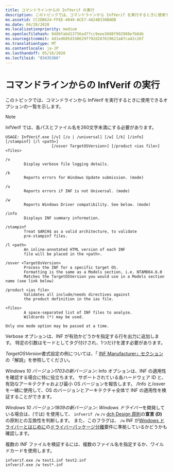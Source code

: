 ```yaml
---
title: コマンドラインからの InfVerif の実行
description: このトピックでは、コマンドラインから InfVerif を実行するときに使用できるオプションの一覧を示します。
ms.assetid: CC2DB624-FFEE-4049-ACE7-4A24B330BADB
ms.date: 04/28/2020
ms.localizationpriority: medium
ms.openlocfilehash: 8486fabd13756ad7fcc9eee3688f992988e7b8db
ms.sourcegitcommit: 4d1ed685d198629f792d287619621a87ca42c26f
ms.translationtype: MT
ms.contentlocale: ja-JP
ms.lasthandoff: 05/16/2020
ms.locfileid: "83435366"
---
```

# <a name="running-infverif-from-the-command-line"></a>コマンドラインからの InfVerif の実行


このトピックでは、コマンドラインから InfVerif を実行するときに使用できるオプションの一覧を示します。
> [!NOTE]
> InfVerif では、各パスとファイル名を260文字未満にする必要があります。

```
USAGE: InfVerif.exe [/v] [/u | /universal] [/w] [/k] [/info] [/stampinf] [/l <path>]
                    [/osver TargetOSVersion>] [/product <ias file>] <files>

/v
        Display verbose file logging details.

/k
        Reports errors for Windows Update submission. (mode)

/u
        Reports errors if INF is not Universal. (mode)

/w
        Reports Windows Driver compatibility. See below. (mode)

/info
        Displays INF summary information.

/stampinf
        Treat $ARCH$ as a valid architecture, to validate
        pre-stampinf files.

/l <path>
        An inline-annotated HTML version of each INF
        file will be placed in the <path>.

/osver <TargetOsVersion>
        Process the INF for a specific target OS.
        Formatting is the same as a Models section, i.e. NTAMD64.6.0
        Matches the TargetOSVersion you would use in a Models section name (see link below)

/product <ias file>
        Validates all include/needs directives against
        the product definition in the ias file.

<files>
        A space-separated list of INF files to analyze.
        Wildcards (*) may be used.

Only one mode option may be passed at a time.
```

Verbose オプションは、INF が有効かどうかを指定する行を出力に追加します。  特定の引数はモードとしてタグ付けされ、1つだけを渡す必要があります。

*TargetOSVersion*書式設定の例については、「 [INF Manufacturer」セクション](../install/inf-manufacturer-section.md)の「解説」を参照してください。

*Windows 10 バージョン1703の新バージョン:* Info オプションは、INF の適用性を確認する場合に特に役立ちます。  サポートされている各ハードウェア ID と、有効なアーキテクチャおよび最小 OS バージョンを報告します。  /Info と/osver を一緒に使用して、OS のバージョンとアーキテクチャ全体で INF の適用性を検証することができます。

*Windows 10 バージョン1809の新バージョン:* *Windows ドライバー*を開発している場合は、(では) を使用して、 `infverif /w` `/v` [dch Design 原則](../develop/dch-principles-best-practices.md)の**宣言 (D)** の原則との互換性を判断します。  また、このフラグは、 `/w` INF が[Windows ドライバーとはじめに](../develop/getting-started-with-windows-drivers.md)の[ドライバーパッケージ分離](../develop/driver-isolation.md)要件に準拠しているかどうかも確認します。

複数の INF ファイルを検証するには、複数のファイル名を指定するか、ワイルドカードを使用します。

```
infverif.exe /w test1.inf test2.inf
infverif.exe /w test*.inf
```